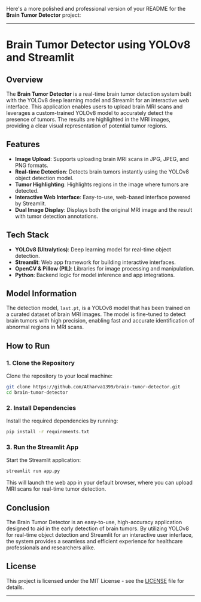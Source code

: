 Here's a more polished and professional version of your README for the **Brain Tumor Detector** project:

---

# Brain Tumor Detector using YOLOv8 and Streamlit

## Overview
The **Brain Tumor Detector** is a real-time brain tumor detection system built with the YOLOv8 deep learning model and Streamlit for an interactive web interface. This application enables users to upload brain MRI scans and leverages a custom-trained YOLOv8 model to accurately detect the presence of tumors. The results are highlighted in the MRI images, providing a clear visual representation of potential tumor regions.

## Features
- **Image Upload**: Supports uploading brain MRI scans in JPG, JPEG, and PNG formats.
- **Real-time Detection**: Detects brain tumors instantly using the YOLOv8 object detection model.
- **Tumor Highlighting**: Highlights regions in the image where tumors are detected.
- **Interactive Web Interface**: Easy-to-use, web-based interface powered by Streamlit.
- **Dual Image Display**: Displays both the original MRI image and the result with tumor detection annotations.

## Tech Stack
- **YOLOv8 (Ultralytics)**: Deep learning model for real-time object detection.
- **Streamlit**: Web app framework for building interactive interfaces.
- **OpenCV & Pillow (PIL)**: Libraries for image processing and manipulation.
- **Python**: Backend logic for model inference and app integrations.

## Model Information
The detection model, `last.pt`, is a YOLOv8 model that has been trained on a curated dataset of brain MRI images. The model is fine-tuned to detect brain tumors with high precision, enabling fast and accurate identification of abnormal regions in MRI scans.

## How to Run

### 1. Clone the Repository
Clone the repository to your local machine:
```bash
git clone https://github.com/Atharva1399/brain-tumor-detector.git
cd brain-tumor-detector
```

### 2. Install Dependencies
Install the required dependencies by running:
```bash
pip install -r requirements.txt
```

### 3. Run the Streamlit App
Start the Streamlit application:
```bash
streamlit run app.py
```

This will launch the web app in your default browser, where you can upload MRI scans for real-time tumor detection.

## Conclusion
The Brain Tumor Detector is an easy-to-use, high-accuracy application designed to aid in the early detection of brain tumors. By utilizing YOLOv8 for real-time object detection and Streamlit for an interactive user interface, the system provides a seamless and efficient experience for healthcare professionals and researchers alike.

## License
This project is licensed under the MIT License - see the [LICENSE](LICENSE) file for details.

---



